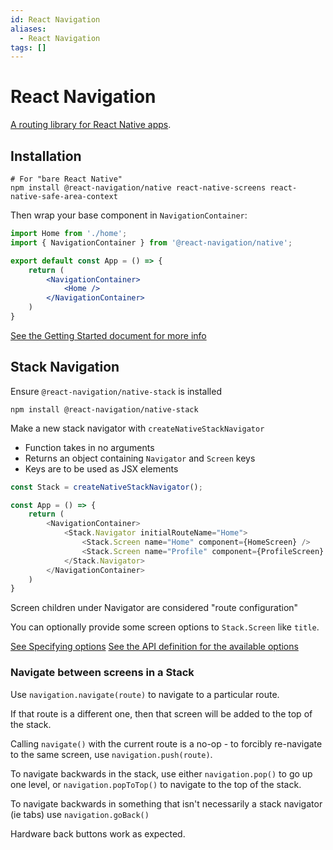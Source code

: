 ```yaml
---
id: React Navigation
aliases:
  - React Navigation
tags: []
---
```


# React Navigation

[A routing library for React Native apps](https://reactnavigation.org/).

## Installation

```shell
# For "bare React Native"
npm install @react-navigation/native react-native-screens react-native-safe-area-context
```

Then wrap your base component in `NavigationContainer`:
```jsx
import Home from './home';
import { NavigationContainer } from '@react-navigation/native';

export default const App = () => {
    return (
        <NavigationContainer>
            <Home />
        </NavigationContainer>
    )
}
```

[See the Getting Started document for more info](https://reactnavigation.org/docs/getting-started/)

## Stack Navigation

Ensure `@react-navigation/native-stack` is installed
```shell
npm install @react-navigation/native-stack
```

Make a new stack navigator with `createNativeStackNavigator`
- Function takes in no arguments
- Returns an object containing `Navigator` and `Screen` keys
- Keys are to be used as JSX elements

```js
const Stack = createNativeStackNavigator();

const App = () => {
    return (
        <NavigationContainer>
            <Stack.Navigator initialRouteName="Home">
                <Stack.Screen name="Home" component={HomeScreen} />
                <Stack.Screen name="Profile" component={ProfileScreen} />
            </Stack.Navigator>
        </NavigationContainer>
    )
}
```

Screen children under Navigator are considered "route configuration"

You can optionally provide some screen options to `Stack.Screen` like `title`.

[See Specifying options](https://reactnavigation.org/docs/hello-react-navigation#specifying-options)
[See the API definition for the available options](https://reactnavigation.org/docs/native-stack-navigator/#options)

### Navigate between screens in a Stack

Use `navigation.navigate(route)` to navigate to a particular route.

If that route is a different one, then that screen will be added to the top of the stack.

Calling `navigate()` with the current route is a no-op - to forcibly re-navigate to the same screen, use `navigation.push(route)`.

To navigate backwards in the stack, use either `navigation.pop()` to go up one level, or `navigation.popToTop()` to navigate to the top of the stack.

To navigate backwards in something that isn't necessarily a stack navigator (ie tabs) use `navigation.goBack()`

Hardware back buttons work as expected.

